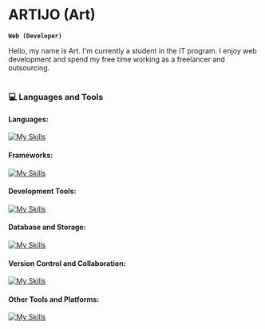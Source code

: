 # ARTIJO (Art)

**`Web (Developer)`**

Hello, my name is Art. I'm currently a student in the IT program. I enjoy web development and spend my free time working as a freelancer and outsourcing.

#

### :computer: Languages and Tools

#### Languages:
[![My Skills](https://skillicons.dev/icons?i=html,css,js,ts,python,go,php)](https://skillicons.dev)

#### Frameworks:
[![My Skills](https://skillicons.dev/icons?i=react,nextjs,tailwind,astro)](https://skillicons.dev)

#### Development Tools:
[![My Skills](https://skillicons.dev/icons?i=vscode,postman,powershell)](https://skillicons.dev)

#### Database and Storage:
[![My Skills](https://skillicons.dev/icons?i=mysql,postgres,mongodb)](https://skillicons.dev)

#### Version Control and Collaboration:
[![My Skills](https://skillicons.dev/icons?i=git,github)](https://skillicons.dev)

#### Other Tools and Platforms:
[![My Skills](https://skillicons.dev/icons?i=docker,prisma,sass,vite,cloudflare,firebase,supabase,netlify,vercel,wordpress)](https://skillicons.dev)

<br />

#
